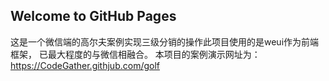 ## Welcome to GitHub Pages
这是一个微信端的高尔夫案例实现三级分销的操作此项目使用的是weui作为前端框架，
已最大程度的与微信相融合。
本项目的案例演示网址为：https://CodeGather.githjub.com/golf

